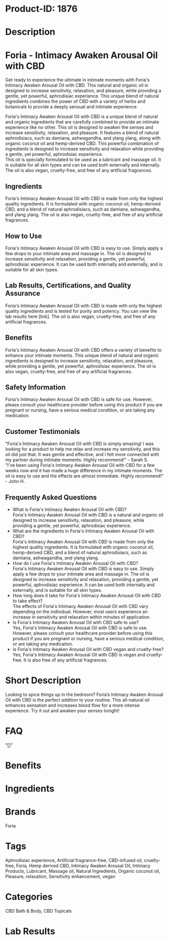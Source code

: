 # Product-ID: 1876

# Description

<h1>Foria - Intimacy Awaken Arousal Oil with CBD</h1>
<p>Get ready to experience the ultimate in intimate moments with Foria's Intimacy Awaken Arousal Oil with CBD. This natural and organic oil is designed to increase sensitivity, relaxation, and pleasure, while providing a gentle, yet powerful, aphrodisiac experience. This unique blend of natural ingredients combines the power of CBD with a variety of herbs and botanicals to provide a deeply sensual and intimate experience.</p>
<p>Foria's Intimacy Awaken Arousal Oil with CBD is a unique blend of natural and organic ingredients that are carefully combined to provide an intimate experience like no other. This oil is designed to awaken the senses and increase sensitivity, relaxation, and pleasure. It features a blend of natural aphrodisiacs, such as damiana, ashwagandha, and ylang ylang, along with organic coconut oil and hemp-derived CBD. This powerful combination of ingredients is designed to increase sensitivity and relaxation while providing a gentle, yet powerful, aphrodisiac experience.<br />
This oil is specially formulated to be used as a lubricant and massage oil. It is suitable for all skin types and can be used both externally and internally. The oil is also vegan, cruelty-free, and free of any artificial fragrances.</p>
<h2>Ingredients</h2>
<p>Foria's Intimacy Awaken Arousal Oil with CBD is made from only the highest quality ingredients. It is formulated with organic coconut oil, hemp-derived CBD, and a blend of natural aphrodisiacs, such as damiana, ashwagandha, and ylang ylang. The oil is also vegan, cruelty-free, and free of any artificial fragrances.</p>
<h2>How to Use</h2>
<p>Foria's Intimacy Awaken Arousal Oil with CBD is easy to use. Simply apply a few drops to your intimate area and massage in. The oil is designed to increase sensitivity and relaxation, providing a gentle, yet powerful, aphrodisiac experience. It can be used both internally and externally, and is suitable for all skin types.</p>
<h2>Lab Results, Certifications, and Quality Assurance</h2>
<p>Foria's Intimacy Awaken Arousal Oil with CBD is made with only the highest quality ingredients and is tested for purity and potency. You can view the lab results here [link]. The oil is also vegan, cruelty-free, and free of any artificial fragrances.</p>
<h2>Benefits</h2>
<p>Foria's Intimacy Awaken Arousal Oil with CBD offers a variety of benefits to enhance your intimate moments. This unique blend of natural and organic ingredients is designed to increase sensitivity, relaxation, and pleasure, while providing a gentle, yet powerful, aphrodisiac experience. The oil is also vegan, cruelty-free, and free of any artificial fragrances.</p>
<h2>Safety Information</h2>
<p>Foria's Intimacy Awaken Arousal Oil with CBD is safe for use. However, please consult your healthcare provider before using this product if you are pregnant or nursing, have a serious medical condition, or are taking any medication.</p>
<h2>Customer Testimonials</h2>
<p>"Foria's Intimacy Awaken Arousal Oil with CBD is simply amazing! I was looking for a product to help me relax and increase my sensitivity, and this oil did just that. It was gentle and effective, and I felt more connected with my partner during intimate moments. Highly recommend!" - Sarah S.<br />
"I've been using Foria's Intimacy Awaken Arousal Oil with CBD for a few weeks now and it has made a huge difference in my intimate moments. The oil is easy to use and the effects are almost immediate. Highly recommend!" - John H.</p>
<h2>Frequently Asked Questions</h2>
<ul>
<li>What is Foria's Intimacy Awaken Arousal Oil with CBD?<br />
Foria's Intimacy Awaken Arousal Oil with CBD is a natural and organic oil designed to increase sensitivity, relaxation, and pleasure, while providing a gentle, yet powerful, aphrodisiac experience.</li>
<li>What are the ingredients in Foria's Intimacy Awaken Arousal Oil with CBD?<br />
Foria's Intimacy Awaken Arousal Oil with CBD is made from only the highest quality ingredients. It is formulated with organic coconut oil, hemp-derived CBD, and a blend of natural aphrodisiacs, such as damiana, ashwagandha, and ylang ylang.</li>
<li>How do I use Foria's Intimacy Awaken Arousal Oil with CBD?<br />
Foria's Intimacy Awaken Arousal Oil with CBD is easy to use. Simply apply a few drops to your intimate area and massage in. The oil is designed to increase sensitivity and relaxation, providing a gentle, yet powerful, aphrodisiac experience. It can be used both internally and externally, and is suitable for all skin types.</li>
<li>How long does it take for Foria's Intimacy Awaken Arousal Oil with CBD to take effect?<br />
The effects of Foria's Intimacy Awaken Arousal Oil with CBD vary depending on the individual. However, most users experience an increase in sensitivity and relaxation within minutes of application.</li>
<li>Is Foria's Intimacy Awaken Arousal Oil with CBD safe to use?<br />
Yes, Foria's Intimacy Awaken Arousal Oil with CBD is safe to use. However, please consult your healthcare provider before using this product if you are pregnant or nursing, have a serious medical condition, or are taking any medication.</li>
<li>Is Foria's Intimacy Awaken Arousal Oil with CBD vegan and cruelty-free?<br />
Yes, Foria's Intimacy Awaken Arousal Oil with CBD is vegan and cruelty-free. It is also free of any artificial fragrances.</li>
</ul>


# Short Description

<p>Looking to spice things up in the bedroom? Foria&#8217;s Intimacy Awaken Arousal Oil with CBD is the perfect addition to your routine. This all-natural oil enhances sensation and increases blood flow for a more intense experience. Try it out and awaken your senses tonight!</p>


# FAQ
"[]"

# Benefits



# Ingredients



# Brands

Foria

# Tags

Aphrodisiac experience, Artificial fragrance-free, CBD-infused oil, cruelty-free, Foria, Hemp derived CBD, Intimacy Awaken Arousal Oil, Intimacy Products, Lubricant, Massage oil, Natural Ingredients, Organic coconut oil, Pleasure, relaxation, Sensitivity enhancement, vegan

# Categories

CBD Bath &amp; Body, CBD Topicals

# Lab Results
